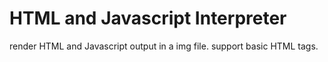 # HTML and Javascript Interpreter

render HTML and Javascript output in a img file. support basic HTML tags.